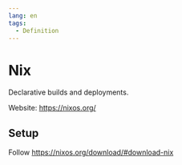 ```yaml
---
lang: en
tags:
  - Definition
---
```


# Nix

Declarative builds and deployments.

Website: <https://nixos.org/>

## Setup

Follow <https://nixos.org/download/#download-nix>
